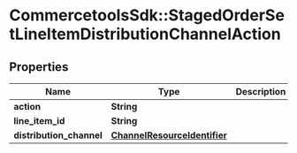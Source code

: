 # CommercetoolsSdk::StagedOrderSetLineItemDistributionChannelAction

## Properties
Name | Type | Description | Notes
------------ | ------------- | ------------- | -------------
**action** | **String** |  | [optional] 
**line_item_id** | **String** |  | [optional] 
**distribution_channel** | [**ChannelResourceIdentifier**](ChannelResourceIdentifier.md) |  | [optional] 

